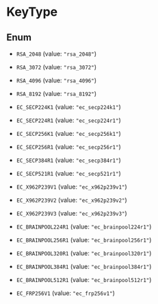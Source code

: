 

# KeyType

## Enum


* `RSA_2048` (value: `"rsa_2048"`)

* `RSA_3072` (value: `"rsa_3072"`)

* `RSA_4096` (value: `"rsa_4096"`)

* `RSA_8192` (value: `"rsa_8192"`)

* `EC_SECP224K1` (value: `"ec_secp224k1"`)

* `EC_SECP224R1` (value: `"ec_secp224r1"`)

* `EC_SECP256K1` (value: `"ec_secp256k1"`)

* `EC_SECP256R1` (value: `"ec_secp256r1"`)

* `EC_SECP384R1` (value: `"ec_secp384r1"`)

* `EC_SECP521R1` (value: `"ec_secp521r1"`)

* `EC_X962P239V1` (value: `"ec_x962p239v1"`)

* `EC_X962P239V2` (value: `"ec_x962p239v2"`)

* `EC_X962P239V3` (value: `"ec_x962p239v3"`)

* `EC_BRAINPOOL224R1` (value: `"ec_brainpool224r1"`)

* `EC_BRAINPOOL256R1` (value: `"ec_brainpool256r1"`)

* `EC_BRAINPOOL320R1` (value: `"ec_brainpool320r1"`)

* `EC_BRAINPOOL384R1` (value: `"ec_brainpool384r1"`)

* `EC_BRAINPOOL512R1` (value: `"ec_brainpool512r1"`)

* `EC_FRP256V1` (value: `"ec_frp256v1"`)



